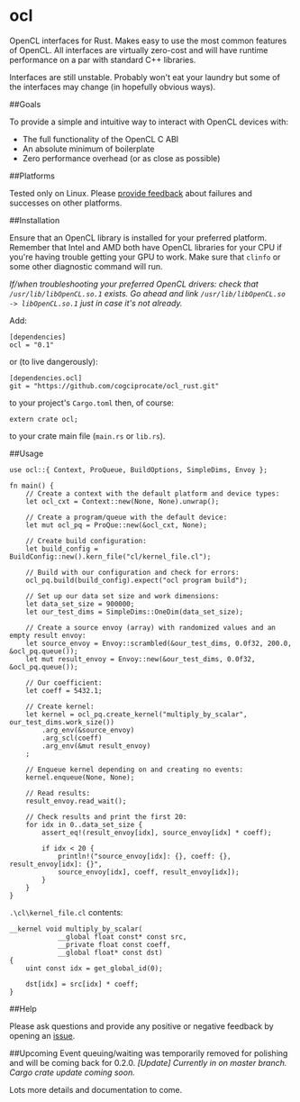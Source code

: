 # ocl

OpenCL interfaces for Rust. Makes easy to use the most common features of OpenCL. All interfaces are virtually zero-cost and will have runtime performance on a par with standard C++ libraries.

Interfaces are still unstable. Probably won't eat your laundry but some of the interfaces may change (in hopefully obvious ways).


##Goals

To provide a simple and intuitive way to interact with OpenCL devices with:
- The full functionality of the OpenCL C ABI
- An absolute minimum of boilerplate
- Zero performance overhead (or as close as possible)


##Platforms

Tested only on Linux. Please [provide feedback](https://github.com/cogciprocate/ocl_rust/issues) about failures and successes on other platforms.


##Installation

Ensure that an OpenCL library is installed for your preferred platform. Remember that Intel and AMD both have OpenCL libraries for your CPU if you're having trouble getting your GPU to work. Make sure that `clinfo` or some other diagnostic command will run. 

*If/when troubleshooting your preferred OpenCL drivers: check that `/usr/lib/libOpenCL.so.1` exists. Go ahead and link `/usr/lib/libOpenCL.so -> libOpenCL.so.1` just in case it's not already.*


Add:

```
[dependencies]
ocl = "0.1"
```

or (to live dangerously):

```
[dependencies.ocl]
git = "https://github.com/cogciprocate/ocl_rust.git"
```

to your project's `Cargo.toml` then, of course:

```
extern crate ocl;
```

to your crate main file (`main.rs` or `lib.rs`).


##Usage
```
use ocl::{ Context, ProQueue, BuildOptions, SimpleDims, Envoy };

fn main() {
	// Create a context with the default platform and device types:
	let ocl_cxt = Context::new(None, None).unwrap();

	// Create a program/queue with the default device: 
	let mut ocl_pq = ProQue::new(&ocl_cxt, None);

	// Create build configuration:
	let build_config = BuildConfig::new().kern_file("cl/kernel_file.cl");

	// Build with our configuration and check for errors:
	ocl_pq.build(build_config).expect("ocl program build");

	// Set up our data set size and work dimensions:
	let data_set_size = 900000;
	let our_test_dims = SimpleDims::OneDim(data_set_size);

	// Create a source envoy (array) with randomized values and an empty result envoy:
	let source_envoy = Envoy::scrambled(&our_test_dims, 0.0f32, 200.0, &ocl_pq.queue());
	let mut result_envoy = Envoy::new(&our_test_dims, 0.0f32, &ocl_pq.queue());

	// Our coefficient:
	let coeff = 5432.1;

	// Create kernel:
	let kernel = ocl_pq.create_kernel("multiply_by_scalar", our_test_dims.work_size())
		.arg_env(&source_envoy)
		.arg_scl(coeff)
		.arg_env(&mut result_envoy)
	;

	// Enqueue kernel depending on and creating no events:
	kernel.enqueue(None, None);

	// Read results:
	result_envoy.read_wait();

	// Check results and print the first 20:
	for idx in 0..data_set_size {
		assert_eq!(result_envoy[idx], source_envoy[idx] * coeff);

		if idx < 20 { 
			println!("source_envoy[idx]: {}, coeff: {}, result_envoy[idx]: {}",
			source_envoy[idx], coeff, result_envoy[idx]); 
		}
	}
}
```

`.\cl\kernel_file.cl` contents:

```
__kernel void multiply_by_scalar(
			__global float const* const src,
			__private float const coeff,
			__global float* const dst)
{
	uint const idx = get_global_id(0);

	dst[idx] = src[idx] * coeff;
}

```

##Help

Please ask questions and provide any positive or negative feedback by opening an [issue](https://github.com/cogciprocate/ocl_rust/issues).


##Upcoming
Event queuing/waiting was temporarily removed for polishing and will be coming back for 0.2.0. *[Update] Currently in on master branch. Cargo crate update coming soon.*

Lots more details and documentation to come.
